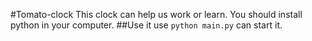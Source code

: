 #Tomato-clock
This clock can help us work or learn.
You should install python in your computer.
##Use it
use `python main.py` can start it.
